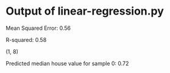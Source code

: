 # Output of linear-regression.py
Mean Squared Error: 0.56

R-squared: 0.58

(1, 8)

Predicted median house value for sample 0: 0.72
